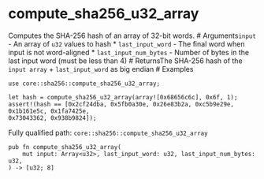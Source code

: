 # compute_sha256_u32_array

Computes the SHA-256 hash of an array of 32-bit words.  # Arguments`input` - An array of `u32` values to hash * `last_input_word` - The final word when input is not word-aligned * `last_input_num_bytes` - Number of bytes in the last input word (must be less than 4)  # ReturnsThe SHA-256 hash of the `input array` + `last_input_word` as big endian  # Examples
```cairo
use core::sha256::compute_sha256_u32_array;

let hash = compute_sha256_u32_array(array![0x68656c6c], 0x6f, 1);
assert!(hash == [0x2cf24dba, 0x5fb0a30e, 0x26e83b2a, 0xc5b9e29e, 0x1b161e5c, 0x1fa7425e,
0x73043362, 0x938b9824]);
```

Fully qualified path: `core::sha256::compute_sha256_u32_array`

<pre><code class="language-rust">pub fn compute_sha256_u32_array(
    mut input: Array&lt;u32&gt;, last_input_word: u32, last_input_num_bytes: u32,
) -&gt; [u32; 8]</code></pre>


